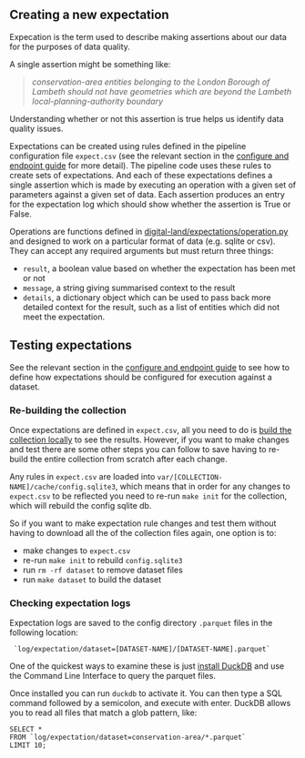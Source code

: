 
## Creating a new expectation

Expecation is the term used to describe making assertions about our data for the purposes of data quality.

A single assertion might be something like: 

> *conservation-area entities belonging to the London Borough of Lambeth should not have geometries which are beyond the Lambeth local-planning-authority boundary*

Understanding whether or not this assertion is true helps us identify data quality issues.

Expectations can be created using rules defined in the pipeline configuration file `expect.csv` (see the relevant section in the [configure and endpoint guide](../Adding/Configure-an-endpoint.md) for more detail). The pipeline code uses these rules to create sets of expectations. And each of these expectations defines a single assertion which is made by executing an operation with a given set of parameters against a given set of data. Each assertion produces an entry for the expectation log which should show whether the assertion is True or False.

Operations are functions defined in [digital-land/expectations/operation.py](https://github.com/digital-land/digital-land-python/blob/main/digital_land/expectations/operation.py) and designed to work on a particular format of data (e.g. sqlite or csv). They can accept any required arguments but must return three things:

- `result`, a boolean value based on whether the expectation has been met or not
- `message`, a string giving summarised context to the result
-  `details`, a dictionary object which can be used to pass back more detailed context for the result, such as a list of entities which did not meet the expectation.

## Testing expectations

See the relevant section in the [configure and endpoint guide](../Adding/Configure-an-endpoint.md) to see how to define how expectations should be configured for execution against a dataset.

### Re-building the collection

Once expectations are defined in `expect.csv`, all you need to do is [build the collection locally](Building-a-collection-locally.md) to see the results. However, if you want to make changes and test there are some other steps you can follow to save having to re-build the entire collection from scratch after each change.

Any rules in `expect.csv` are loaded into `var/[COLLECTION-NAME]/cache/config.sqlite3`, which means that in order for any changes to `expect.csv` to be reflected you need to re-run `make init` for the collection, which will rebuild the config sqlite db.

So if you want to make expectation rule changes and test them without having to download all the of the collection files again, one option is to:

- make changes to `expect.csv`
- re-run `make init` to rebuild `config.sqlite3`
- run `rm -rf dataset` to remove dataset files
- run `make dataset` to build the dataset

### Checking expectation logs

Expectation logs are saved to the config directory `.parquet` files in the following location:

     `log/expectation/dataset=[DATASET-NAME]/[DATASET-NAME].parquet`

One of the quickest ways to examine these is just [install DuckDB](https://duckdb.org/docs/installation/) and use the Command Line Interface to query the parquet files.

Once installed you can run `duckdb` to activate it. You can then type a SQL command followed by a semicolon, and execute with enter. DuckDB allows you to read all files that match a glob pattern, like:

``` 
SELECT *
FROM `log/expectation/dataset=conservation-area/*.parquet`
LIMIT 10;
```

